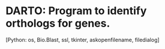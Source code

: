 # DARTO: Program to identify orthologs for genes.
[Python: os, Bio.Blast, ssl, tkinter, askopenfilename, filedialog]
